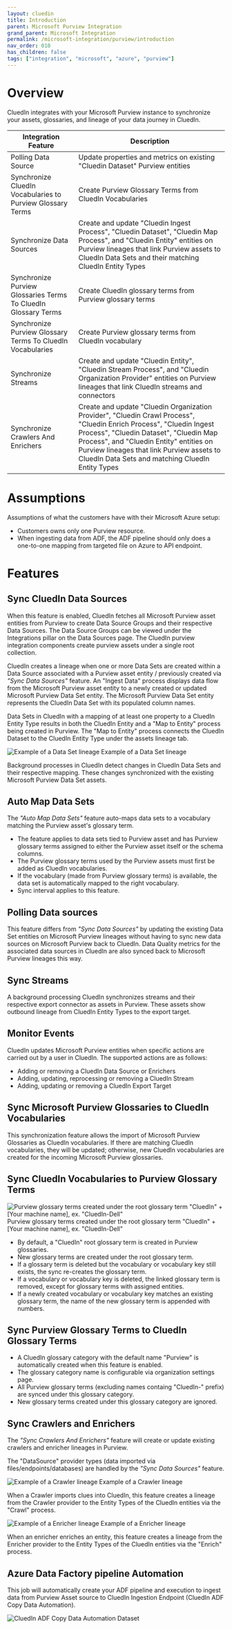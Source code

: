 ```yaml
---
layout: cluedin
title: Introduction
parent: Microsoft Purview Integration
grand_parent: Microsoft Integration
permalink: /microsoft-integration/purview/introduction
nav_order: 010
has_children: false
tags: ["integration", "microsoft", "azure", "purview"]
---
```


# Overview
CluedIn integrates with your Microsoft Purview instance to synchronize your assets, glossaries, and lineage of your data journey in CluedIn.

| Integration Feature | Description
| ---- | ------ |
| Polling Data Source | Update properties and metrics on existing "Cluedin Dataset" Purview entities
| Synchronize CluedIn Vocabularies to Purview Glossary Terms | Create Purview Glossary Terms from CluedIn Vocabularies
| Synchronize Data Sources | Create and update "Cluedin Ingest Process", "Cluedin Dataset", "Cluedin Map Process", and "Cluedin Entity" entities on Purview lineages that link Purview assets to CluedIn Data Sets and their matching CluedIn Entity Types
| Synchronize Purview Glossaries Terms To CluedIn Glossary Terms | Create CluedIn glossary terms from Purview glossary terms
| Synchronize Purview Glossary Terms To CluedIn Vocabularies | Create Purview glossary terms from CluedIn vocabulary
| Synchronize Streams | Create and update "Cluedin Entity", "Cluedin Stream Process", and "Cluedin Organization Provider" entities on Purview lineages that link CluedIn streams and connectors
| Synchronize Crawlers And Enrichers | Create and update "Cluedin Organization Provider", "Cluedin Crawl Process", "Cluedin Enrich Process", "Cluedin Ingest Process", "Cluedin Dataset", "Cluedin Map Process", and "Cluedin Entity" entities on Purview lineages that link Purview assets to CluedIn Data Sets and matching CluedIn Entity Types |

# Assumptions
Assumptions of what the customers have with their Microsoft Azure setup:
- Customers owns only one Purview resource.
- When ingesting data from ADF, the ADF pipeline should only does a one-to-one mapping from targeted file on Azure to API endpoint.

# Features

## Sync CluedIn Data Sources

When this feature is enabled, CluedIn fetches all Microsoft Purview asset entities from Purview to create Data Source Groups and their respective Data Sources. The Data Source Groups can be viewed under the Integrations pillar on the Data Sources page. The CluedIn purview integration components create purview assets under a single root collection.

CluedIn creates a lineage when one or more Data Sets are created within a Data Source associated with a Purview asset entity / previously created via _"Sync Data Sources"_ feature. An "Ingest Data" process displays data flow from the Microsoft Purview asset entity to a newly created or updated Microsoft Purview Data Set entity. The Microsoft Purview Data Set entity represents the CluedIn Data Set with its populated column names.

Data Sets in CluedIn with a mapping of at least one property to a CluedIn Entity Type results in both the CluedIn Entity and a "Map to Entity" process being created in Purview. The "Map to Entity" process connects the CluedIn Dataset to the CluedIn Entity Type under the assets lineage tab.

![Example of a Data Set lineage](./media/dataset_lineage.png)
Example of a Data Set lineage

Background processes in CluedIn detect changes in CluedIn Data Sets and their respective mapping. These changes synchronized with the existing Microsoft Purview Data Set assets.

## Auto Map Data Sets

The _"Auto Map Data Sets"_ feature auto-maps data sets to a vocabulary matching the Purview asset's glossary term.
- The feature applies to data sets tied to Purview asset and has Purview glossary terms assigned to either the Purview asset itself or the schema columns.
- The Purview glossary terms used by the Purview assets must first be added as CluedIn vocabularies.
- If the vocabulary (made from Purview glossary terms) is available, the data set is automatically mapped to the right vocabulary.
- Sync interval applies to this feature.

## Polling Data sources

This feature differs from _"Sync Data Sources"_ by updating the existing Data Set entities on Microsoft Purview lineages without having to sync new data sources on Microsoft Purview back to CluedIn. Data Quality metrics for the associated data sources in CluedIn are also synced back to Microsoft Purview lineages this way.

## Sync Streams

A background processing CluedIn synchronizes streams and their respective export connector as assets in Purview. These assets show outbound lineage from CluedIn Entity Types to the export target.

## Monitor Events

CluedIn updates Microsoft Purview entities when specific actions are carried out by a user in CluedIn.
The supported actions are as follows:

- Adding or removing a CluedIn Data Source or Enrichers
- Adding, updating, reprocessing or removing a CluedIn Stream
- Adding, updating or removing a CluedIn Export Target

## Sync Microsoft Purview Glossaries to CluedIn Vocabularies

This synchronization feature allows the import of Microsoft Purview Glossaries as CluedIn vocabularies. If there are matching CluedIn vocabularies, they will be updated; otherwise, new CluedIn vocabularies are created for the incoming Microsoft Purview glossaries.

## Sync CluedIn Vocabularies to Purview Glossary Terms

![Purview glossary terms created under the root glossary term "CluedIn" + [Your machine name], ex. "CluedIn-Dell"](./media/vocab_to_glossary.png)
Purview glossary terms created under the root glossary term "CluedIn" + [Your machine name], ex. "CluedIn-Dell"

- By default, a "CluedIn" root glossary term is created in Purview glossaries.
- New glossary terms are created under the root glossary term.
- If a glossary term is deleted but the vocabulary or vocabulary key still exists, the sync re-creates the glossary term.
- If a vocabulary or vocabulary key is deleted, the linked glossary term is removed, except for glossary terms with assigned entities.
- If a newly created vocabulary or vocabulary key matches an existing glossary term, the name of the new glossary term is appended with numbers.

## Sync Purview Glossary Terms to CluedIn Glossary Terms

- A CluedIn glossary category with the default name "Purview" is automatically created when this feature is enabled. 
- The glossary category name is configurable via organization settings page.
- All Purview glossary terms (excluding names containg "CluedIn-" prefix) are synced under this glossary category.
- New glossary terms created under this glossary category are ignored.

## Sync Crawlers and Enrichers

The _"Sync Crawlers And Enrichers"_ feature will create or update existing crawlers and enricher lineages in Purview.

The "DataSource" provider types (data imported via files/endpoints/databases) are handled by the _"Sync Data Sources"_ feature.

![Example of a Crawler lineage](./media/crawler_lineage.png)
Example of a Crawler lineage

When a Crawler imports clues into CluedIn, this feature creates a lineage from the Crawler provider to the Entity Types of the CluedIn entities via the "Crawl" process.

![Example of a Enricher lineage](./media/enricher_lineage.png)
Example of a Enricher lineage

When an enricher enriches an entity, this feature creates a lineage from the Enricher provider to the Entity Types of the CluedIn entities via the "Enrich" process.

## Azure Data Factory pipeline Automation

This job will automatically create your ADF pipeline and execution to ingest data from Purview Asset source to CluedIn Ingestion Endpoint (CluedIn ADF Copy Data Automation).

![CluedIn ADF Copy Data Automation Dataset](./media/adf_copy.png)
